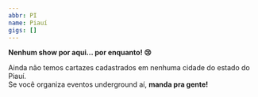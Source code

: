 ```yaml
---
abbr: PI
name: Piauí
gigs: []
---
```


<div class="no-gigs-message">

**Nenhum show por aqui… por enquanto! 😢**

Ainda não temos cartazes cadastrados em nenhuma cidade do estado do Piauí.  
Se você organiza eventos underground aí, **manda pra gente!**

</div>